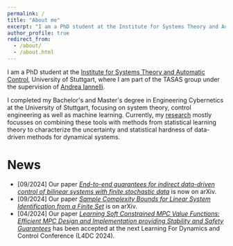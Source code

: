 ```yaml
---
permalink: /
title: "About me"
excerpt: "I am a PhD student at the Institute for Systems Theory and Automatic Control, University of Stuttgart, under the supervision of Andrea Iannelli."
author_profile: true
redirect_from: 
  - /about/
  - /about.html
---
```


I am a PhD student at the [Institute for Systems Theory and Automatic Control](https://www.ist.uni-stuttgart.de), University of Stuttgart,
where I am part of the TASAS group under the supervision of [Andrea Iannelli](https://andreaian.github.io/).

I completed my Bachelor's and Master's degree in Engineering Cybernetics at the University of Stuttgart, focusing on system theory, control engineering as well as machine learning. 
Currently, my [research](research) mostly focusses on combining these tools with methods from statistical learning theory to characterize the uncertainty and statistical hardness of data-driven methods for dynamical systems. 

# News
- [09/2024] Our paper [<i>End-to-end guarantees for indirect data-driven control of bilinear systems with finite stochastic data</i>](publication/2024-bilinear-end-to-end) is now on arXiv.
- [09/2024] Our paper [<i>Sample Complexity Bounds for Linear System Identification from a Finite Set</i>](publication/2024-bounds-finite-set-ID) is on arXiv.
- [04/2024] Our paper [<i>Learning Soft Constrained MPC Value Functions: Efficient MPC Design and Implementation providing Stability and Safety Guarantees</i>](publication/2024-ApproxMPC) has been accepted at the next Learning For Dynamics and Control Conference (L4DC 2024).

